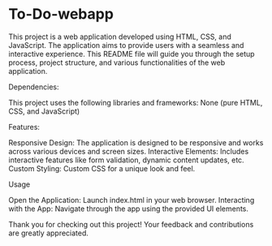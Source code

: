 # To-Do-webapp
This project is a web application developed using HTML, CSS, and JavaScript. 
The application aims to provide users with a seamless and interactive experience. 
This README file will guide you through the setup process, project structure, and various functionalities of the web application.

Dependencies:

This project uses the following libraries and frameworks:
None (pure HTML, CSS, and JavaScript)

Features:

Responsive Design: The application is designed to be responsive and works across various devices and screen sizes.
Interactive Elements: Includes interactive features like form validation, dynamic content updates, etc.
Custom Styling: Custom CSS for a unique look and feel.

Usage

Open the Application: Launch index.html in your web browser.
Interacting with the App: Navigate through the app using the provided UI elements.

Thank you for checking out this project! Your feedback and contributions are greatly appreciated.













